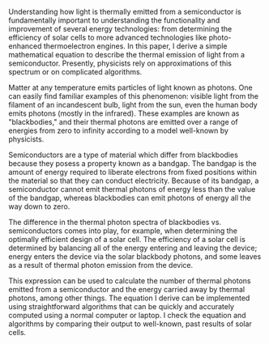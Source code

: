 Understanding how light is thermally emitted from a semiconductor is fundamentally important to understanding the functionality and improvement of several energy technologies: from determining the efficiency of solar cells to more advanced technologies like photo-enhanced thermoelectron engines. In this paper, I derive a simple mathematical equation to describe the thermal emission of light from a semiconductor. Presently, physicists rely on approximations of this spectrum or on complicated algorithms.

Matter at any temperature emits particles of light known as photons. One can easily find familiar examples of this phenomenon: visible light from the filament of an incandescent bulb, light from the sun, even the human body emits photons (mostly in the infrared). These examples are known as "blackbodies," and their thermal photons are emitted over a range of energies from zero to infinity according to a model well-known by physicists.

Semiconductors are a type of material which differ from blackbodies because they posess a property known as a bandgap. The bandgap is the amount of energy required to liberate electrons from fixed positions within the material so that they can conduct electricity. Because of its bandgap, a semiconductor cannot emit thermal photons of energy less than the value of the bandgap, whereas blackbodies can emit photons of energy all the way down to zero.

The difference in the thermal photon spectra of blackbodies vs. semiconductors comes into play, for example, when determining the optimally efficient design of a solar cell. The efficiency of a solar cell is determined by balancing all of the energy entering and leaving the device; energy enters the device via the solar blackbody photons, and some leaves as a result of thermal photon emission from the device.

This expression can be used to calculate the number of thermal photons emitted from a semiconductor and the energy carried away by thermal photons, among other things. The equation I derive can be implemented using straightforward algorithms that can be quickly and accurately computed using a normal computer or laptop. I check the equation and algorithms by comparing their output to well-known, past results of solar cells.
